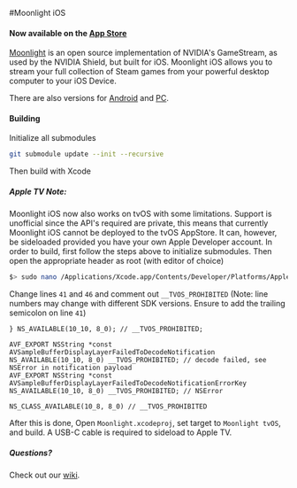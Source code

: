 #Moonlight iOS

#### Now available on the [App Store](https://itunes.apple.com/us/app/moonlight-game-streaming/id1000551566?mt=8)

[Moonlight](http://moonlight-stream.com) is an open source implementation of NVIDIA's GameStream, as used by the NVIDIA Shield, but built for iOS. Moonlight iOS allows you to stream your full collection of Steam games from
your powerful desktop computer to your iOS Device.

There are also versions for [Android](https://github.com/moonlight-stream/moonlight-android) and [PC](https://github.com/moonlight-stream/moonlight-pc).

#### Building
Initialize all submodules
```bash
git submodule update --init --recursive
```
Then build with Xcode


##### Apple TV Note:
Moonlight iOS now also works on tvOS with some limitations.  Support is unofficial since the API's required are private, this means that currently Moonlight iOS cannot be deployed to the tvOS AppStore.  It can, however, be sideloaded provided you have your own Apple Developer account.
In order to build, first follow the steps above to initialize submodules.
Then open the appropriate header as root (with editor of choice)
```bash
$> sudo nano /Applications/Xcode.app/Contents/Developer/Platforms/AppleTVOS.platform/Developer/SDKs/AppleTVOS.sdk/System/Library/Frameworks/AVFoundation.framework/Headers/AVSampleBufferDisplayLayer.h
```

Change lines `41` and `46` and comment out `__TVOS_PROHIBITED` (Note: line numbers may change with different SDK versions.  Ensure to add the trailing semicolon on line `41`)
```objc
} NS_AVAILABLE(10_10, 8_0); // __TVOS_PROHIBITED;

AVF_EXPORT NSString *const AVSampleBufferDisplayLayerFailedToDecodeNotification NS_AVAILABLE(10_10, 8_0) __TVOS_PROHIBITED; // decode failed, see NSError in notification payload
AVF_EXPORT NSString *const AVSampleBufferDisplayLayerFailedToDecodeNotificationErrorKey NS_AVAILABLE(10_10, 8_0) __TVOS_PROHIBITED; // NSError

NS_CLASS_AVAILABLE(10_8, 8_0) // __TVOS_PROHIBITED
```

After this is done, Open `Moonlight.xcodeproj`, set target to `Moonlight tvOS`, and build.
A USB-C cable is required to sideload to Apple TV.




##### Questions?
Check out our [wiki](https://github.com/moonlight-stream/moonlight-docs/wiki).
